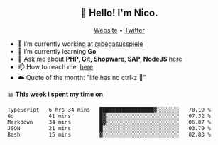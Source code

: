 <h2 align="center">👋 Hello! I'm Nico.</h2>
<p align="center">
  <a href="https://gruselhaus.com">Website</a> •
  <a href="https://twitter.com/NicoFinkernagel">Twitter</a>
</p>


- 🔭 I’m currently working at [@pegasusspiele](https://pegasus.de/en)
- 🌱 I’m currently learning **Go**
- 💬 Ask me about **PHP, Git, Shopware, SAP, NodeJS** [here](https://github.com/gruselhaus/gruselhaus/issues)
- 📫 How to reach me: [here](https://github.com/gruselhaus/gruselhaus/issues)
- ☁️ Quote of the month: "life has no ctrl-z 🌴"

📊 **This week I spent my time on**
<!--START_SECTION:waka-->
```text
TypeScript   6 hrs 34 mins   █████████████████▓░░░░░░░   70.19 % 
Go           41 mins         █▓░░░░░░░░░░░░░░░░░░░░░░░   07.32 % 
Markdown     34 mins         █▓░░░░░░░░░░░░░░░░░░░░░░░   06.07 % 
JSON         21 mins         █░░░░░░░░░░░░░░░░░░░░░░░░   03.79 % 
Bash         15 mins         ▓░░░░░░░░░░░░░░░░░░░░░░░░   02.83 % 
```
<!--END_SECTION:waka-->
